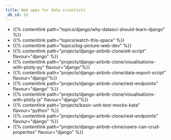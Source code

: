 ```yaml
---
title: Web apps for data scientists
_db_id: 32
---
```


- {{% contentlink path="topics/django/why-datasci-should-learn-django" %}}
- {{% contentlink path="topics/watch-this-space" %}}
- {{% contentlink path="topics/big-picture-web-dev" %}}
- {{% contentlink path="projects/django-airbnb-clone/etl-script" flavour="django" %}}
- {{% contentlink path="projects/django-airbnb-clone/visualisations-with-plotly-py" flavour="django"%}}
- {{% contentlink path="projects/django-airbnb-clone/data-export-script" flavour="django"%}}
- {{% contentlink path="projects/django-airbnb-clone/rest-endpoints" flavour="django" %}}
- {{% contentlink path="projects/django-airbnb-clone/visualisations-with-plotly-js" flavour="django"%}}
- {{% contentlink path="projects/basic-unit-test-mocks-kata" flavour="python" %}}
- {{% contentlink path="projects/django-airbnb-clone/rest-endpoints" flavour="django" %}}
- {{% contentlink path="projects/django-airbnb-clone/users-can-crud-properties" flavour="django" %}}
